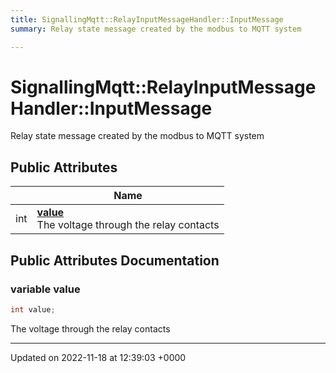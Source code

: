 ```yaml
---
title: SignallingMqtt::RelayInputMessageHandler::InputMessage
summary: Relay state message created by the modbus to MQTT system 

---
```


# SignallingMqtt::RelayInputMessageHandler::InputMessage



Relay state message created by the modbus to MQTT system 

## Public Attributes

|                | Name           |
| -------------- | -------------- |
| int | **[value](/SignallingSystem-doc/vb/Classes/classSignallingMqtt_1_1RelayInputMessageHandler_1_1InputMessage/#variable-value)** <br>The voltage through the relay contacts  |

## Public Attributes Documentation

### variable value

```csharp
int value;
```

The voltage through the relay contacts 

-------------------------------

Updated on 2022-11-18 at 12:39:03 +0000